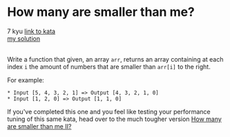 # How many are smaller than me?
7 kyu
[link to kata](https://www.codewars.com/kata/56a1c074f87bc2201200002e/train/javascript)
<br/>
[my solution]('./kata.js')
<br/>
<br/>
<p>Write a function that given, an array <code>arr</code>, returns an array containing at each index <code>i</code> the amount of numbers that are smaller than <code>arr[i]</code> to the right.</p>
<p>For example:</p>
<pre><code>* Input [5, 4, 3, 2, 1] =&gt; Output [4, 3, 2, 1, 0]
* Input [1, 2, 0] =&gt; Output [1, 1, 0]
</code></pre>
<p>If you've completed this one and you feel like testing your performance tuning of this same kata, head over to the much tougher version <a href="http://www.codewars.com/kata/56a1c63f3bc6827e13000006" data-turbolinks="false" target="_blank">How many are smaller than me II?</a></p>
